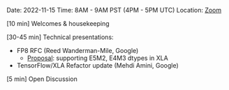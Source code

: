 Date: 2022-11-15
Time: 8AM - 9AM PST (4PM - 5PM UTC)
Location: [Zoom](https://us02web.zoom.us/j/87557882524?pwd=QUJZQlZub0tRTk1CbCt4eFYzZ0lJUT09)

[10 min] Welcomes & housekeeping 

[30-45 min] Technical presentations: 
  * FP8 RFC (Reed Wanderman-Mile, Google)
    * [Proposal](https://github.com/openxla/xla/discussions/22): supporting E5M2, E4M3 dtypes in XLA
  * TensorFlow/XLA Refactor update (Mehdi Amini, Google)
  
[5 min] Open Discussion
